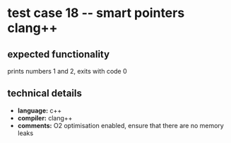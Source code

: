 # test case 18 -- smart pointers clang++

## expected functionality
prints numbers 1 and 2, exits with code 0

## technical details
- **language:** c++
- **compiler:** clang++
- **comments:** O2 optimisation enabled, ensure that there are no memory leaks
